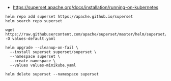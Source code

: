
* https://superset.apache.org/docs/installation/running-on-kubernetes

~~~
helm repo add superset https://apache.github.io/superset
helm search repo superset

wget https://raw.githubusercontent.com/apache/superset/master/helm/superset/values.yaml -O values-default.yaml

helm upgrade --cleanup-on-fail \
  --install superset superset/superset \
  --namespace superset \
  --create-namespace \
  --values values-minikube.yaml
  
helm delete superset --namespace superset
~~~